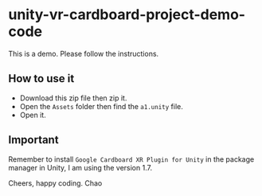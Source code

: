 # unity-vr-cardboard-project-demo-code
This is a demo. Please follow the instructions.

## How to use it

* Download this zip file then zip it.
* Open the `Assets` folder then find the `a1.unity` file.
* Open it.

## Important
Remember to install `Google Cardboard XR Plugin for Unity` in the package manager in Unity, I am using the version 1.7.

Cheers, happy coding.
Chao

